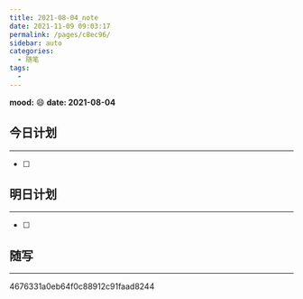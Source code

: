 ```yaml
---
title: 2021-08-04_note
date: 2021-11-09 09:03:17
permalink: /pages/c8ec96/
sidebar: auto
categories:
  - 随笔
tags:
  - 
---
```

**mood:** :smile:  																		**date: 2021-08-04**  
## 今日计划  
------
- [ ]  
## 明日计划  
------
- [ ]  
## 随写 
------

4676331a0eb64f0c88912c91faad8244